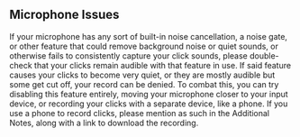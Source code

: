 ## Microphone Issues

If your microphone has any sort of built-in noise cancellation, a noise gate, or other feature that could remove background noise or quiet sounds, or otherwise fails to consistently capture your click sounds, please double-check that your clicks remain audible with that feature in use. If said feature causes your clicks to become very quiet, or they are mostly audible but some get cut off, your record can be denied. To combat this, you can try disabling this feature entirely, moving your microphone closer to your input device, or recording your clicks with a separate device, like a phone. If you use a phone to record clicks, please mention as such in the Additional Notes, along with a link to download the recording.


